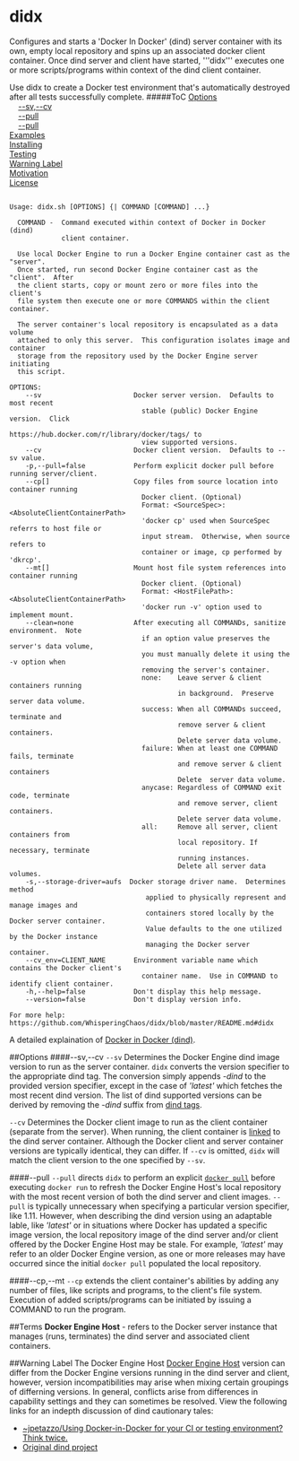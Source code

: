 # didx
Configures and starts a 'Docker In Docker' (dind) server container with its own, empty local repository and spins up an associated docker client container.  Once dind server and client have started, '''didx''' executes one or more scripts/programs within context of the dind client container.

Use didx to create a Docker test environment that's automatically destroyed after all tests successfully complete.
#####ToC
[Options](#options)  
&nbsp;&nbsp;&nbsp;&nbsp;[--sv,--cv](#--sv--cv)  
&nbsp;&nbsp;&nbsp;&nbsp;[--pull](#--pull)  
&nbsp;&nbsp;&nbsp;&nbsp;[--pull](#--cp)  
[Examples](#examples)  
[Installing](#install)  
[Testing](#testing)  
[Warning Label](#warning-label)  
[Motivation](#motivation)  
[License](#license)  
```

Usage: didx.sh [OPTIONS] {| COMMAND [COMMAND] ...}

  COMMAND -  Command executed within context of Docker in Docker (dind)
             client container.

  Use local Docker Engine to run a Docker Engine container cast as the "server".
  Once started, run second Docker Engine container cast as the "client".  After
  the client starts, copy or mount zero or more files into the client's
  file system then execute one or more COMMANDS within the client container.

  The server container's local repository is encapsulated as a data volume
  attached to only this server.  This configuration isolates image and container
  storage from the repository used by the Docker Engine server initiating
  this script.  

OPTIONS:
    --sv                       Docker server version.  Defaults to most recent
                                 stable (public) Docker Engine version.  Click
                                 https://hub.docker.com/r/library/docker/tags/ to
                                 view supported versions.
    --cv                       Docker client version.  Defaults to --sv value.
    -p,--pull=false            Perform explicit docker pull before running server/client.
    --cp[]                     Copy files from source location into container running 
                                 Docker client. (Optional)  
                                 Format: <SourceSpec>:<AbsoluteClientContainerPath>
                                 'docker cp' used when SourceSpec referrs to host file or
                                 input stream.  Otherwise, when source refers to 
                                 container or image, cp performed by 'dkrcp'.
    --mt[]                     Mount host file system references into container running
                                 Docker client. (Optional)
                                 Format: <HostFilePath>:<AbsoluteClientContainerPath>
                                 'docker run -v' option used to implement mount.
    --clean=none               After executing all COMMANDs, sanitize environment.  Note
                                 if an option value preserves the server's data volume,
                                 you must manually delete it using the -v option when 
                                 removing the server's container.
                                 none:    Leave server & client containers running
                                          in background.  Preserve server data volume.
                                 success: When all COMMANDs succeed, terminate and
                                          remove server & client containers.
                                          Delete server data volume.
                                 failure: When at least one COMMAND fails, terminate
                                          and remove server & client containers
                                          Delete  server data volume.
                                 anycase: Regardless of COMMAND exit code, terminate
                                          and remove server, client containers.
                                          Delete server data volume.
                                 all:     Remove all server, client containers from
                                          local repository. If necessary, terminate
                                          running instances.
                                          Delete all server data volumes.
    -s,--storage-driver=aufs  Docker storage driver name.  Determines method
                                  applied to physically represent and manage images and
                                  containers stored locally by the Docker server container.
                                  Value defaults to the one utilized by the Docker instance
                                  managing the Docker server container.  
    --cv_env=CLIENT_NAME       Environment variable name which contains the Docker client's
                                 container name.  Use in COMMAND to identify client container.
    -h,--help=false            Don't display this help message.
    --version=false            Don't display version info.

For more help: https://github.com/WhisperingChaos/didx/blob/master/README.md#didx

```
A detailed explaination of [Docker in Docker (dind)](https://hub.docker.com/_/docker/).

##Options
####--sv,--cv
```--sv``` Determines the Docker Engine dind image version to run as the server container.  ```didx``` converts the version specifier to the appropriate dind tag.  The conversion simply appends *-dind* to the provided version specifier, except in the case of *'latest'* which fetches the most recent dind version.  The  list of dind supported versions can be derived by removing the *-dind* suffix from [dind tags](https://hub.docker.com/r/library/docker/tags/).  

```--cv``` Determines the Docker client image to run as the client container (separate from the server).  When running, the client container is [linked](https://docs.docker.com/v1.8/userguide/dockerlinks/) to the dind server container.  Although the Docker client and server container versions are typically identical, they can differ.  If ```--cv``` is omitted, ```didx``` will match the client version to the one specified by ```--sv```.

####--pull
```--pull``` directs ```didx``` to perform an explicit [```docker pull```](https://docs.docker.com/engine/reference/commandline/pull/) before executing ```docker run``` to refresh the Docker Engine Host's local repository with the most recent version of both the dind server and client images.  ```--pull``` is typically unnecessary when specifying a particular version specifier, like 1.11.  However, when describing the dind version using an adaptable lable, like *'latest'* or in situations where Docker has updated a specific image version, the local repository image of the dind server and/or client offered by the Docker Engine Host may be stale.  For example, *'latest'* may refer to an older Docker Engine version, as one or more releases may have occurred since the initial ```docker pull``` populated the local repository.

####--cp,--mt
```--cp``` extends the client container's abilities by adding any number of files, like scripts and programs, to the client's file system.  Execution of added scripts/programs can be initiated by issuing a COMMAND to run the program. 


##Terms
**Docker Engine Host**<a id="TermsDockerEngineHost"></a> - refers to the Docker server instance that manages (runs, terminates) the dind server and associated client containers.

##Warning Label
The Docker Engine Host <a href="#TermsDockerEngineHost">Docker Engine Host</a> version can differ from the Docker Engine versions running in the dind server and client, however, version incompatibilities may arise when mixing certain groupings of differning versions.  In general, conflicts arise from differences in capability settings and they can sometimes be resolved.  View the following links for an indepth discussion of dind cautionary tales:

   + [~jpetazzo/Using Docker-in-Docker for your CI or testing environment? Think twice.](http://jpetazzo.github.io/2015/09/03/do-not-use-docker-in-docker-for-ci/)
   + [Original dind project](https://github.com/jpetazzo/dind#docker-in-docker)
